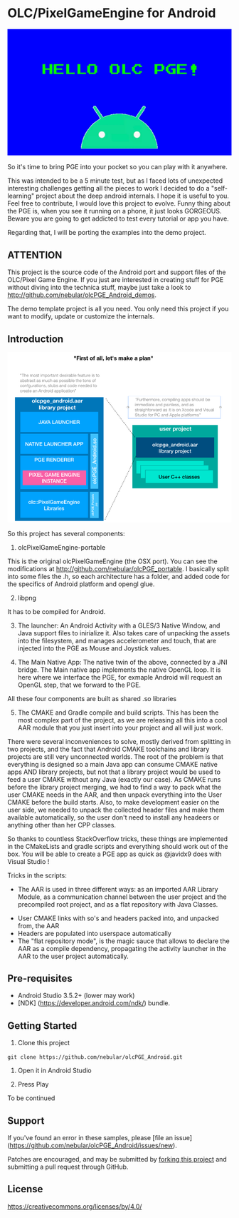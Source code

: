 OLC/PixelGameEngine for Android 
===============================
![screenshot](doc/screen2.png)

So it's time to bring PGE into your pocket so you can play with it anywhere.

This was intended to be a 5 minute test, but as I faced lots of unexpected interesting challenges getting all the pieces to work I decided to do a "self-learning" project about the deep android internals.
I hope it is useful to you. Feel free to contribute, I would love this project to evolve. Funny thing about the PGE is, when you see it running on a phone, it just looks GORGEOUS. Beware you are going to get addicted to test every tutorial or app you have.

Regarding that, I will be porting the examples into the demo project.


ATTENTION
---------
This project is the source code of the Android port and support files of the OLC/Pixel Game Engine.
If you just are interested in creating stuff for PGE without diving into the technica stuff, maybe just
take a look to http://github.com/nebular/olcPGE_Android_demos.

The demo template project is all you need. You only need this project if you want to modify, update or customize  the internals.


Introduction
------------
![screenshot](doc/screen3.png)

So this project has several components:

1) olcPixelGameEngine-portable

This is the original olcPixelGameEngine (the OSX port). You can see the modifications at 
http://github.com/nebular/olcPGE_portable. I basically split into some files the .h, so
each architecture has a folder, and added code for the specifics of Android platform and opengl glue.

2) libpng

It has to be compiled for Android.

3) The launcher: An Android Activity with a GLES/3 Native Window, and Java support files to inirialize it.
   Also takes care of unpacking the assets into the filesystem, and manages accelerometer and touch, that are injected into the PGE as Mouse and Joystick values.

4) The Main Native App: The native twin of the above, connected by a JNI bridge.  The Main native 
app implements the native OpenGL loop. It is here where we interface the PGE, for exmaple Android 
will request an OpenGL step, that we forward to the PGE.

All these four components are built as shared .so libraries

5) The CMAKE and Gradle compile and build scripts. This has been the most complex part of the project, as we are releasing all this into a cool AAR
module that you just insert into your project and all will just work.

There were several inconveniences to solve, mostly derived from splitting in two projects, and the fact that Android CMAKE toolchains and library projects are still very unconnected worlds. 
The root of the problem  is that everything is designed so a main Java app can consume CMAKE native apps AND library projects, but not that a library
project would be used to feed a user CMAKE without any Java (exactly our case). As CMAKE runs before the library project merging, we had to find a way
to pack what the user CMAKE needs in the AAR, and then unpack everything into the User CMAKE before the build starts. Also, to make development easier on the user side,
we needed to unpack the collected header files and make them available automatically, so the user don't need to install any headeers or anything
other than her CPP classes. 

So thanks to countless StackOverflow tricks, these things are implemented in the CMakeLists and gradle scripts and everything should work
out of the box. You will be able to create a PGE app as quick as @javidx9 does with Visual Studio !

Tricks in the scripts:
- The AAR is used in three different ways: as an imported AAR Library Module, as a communication channel between the user project and the precompiled root project, and as a flat repository with Java Classes.
* User CMAKE links with so's and headers packed into, and unpacked from, the AAR
* Headers are populated into userspace automatically
* The "flat repository mode",  is the magic sauce that allows to declare the AAR as a compile dependency, propagating the activity launcher in the AAR to the user project automatically.

Pre-requisites
--------------
- Android Studio 3.5.2+ (lower may work)
- [NDK] (https://developer.android.com/ndk/) bundle.

Getting Started
---------------
1. Clone this project

`git clone https://github.com/nebular/olcPGE_Android.git
`
1. Open it in Android Studio

1. Press Play

To be continued

Support
-------
If you've found an error in these samples, please [file an issue] (https://github.com/nebular/olcPGE_Android/issues/new).

Patches are encouraged, and may be submitted by [forking this project](https://github.com/nebular/olcPGE_Android/fork) and submitting a pull request through GitHub.

License
-------

https://creativecommons.org/licenses/by/4.0/
